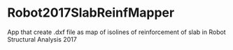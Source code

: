# Robot2017SlabReinfMapper
App that create .dxf file as map of isolines of reinforcement of slab in Robot Structural Analysis 2017
